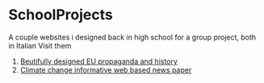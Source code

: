 # SchoolProjects
A couple websites i designed back in high school for a group project, both in Italian 
Visit them
1. [Beutifully designed EU propaganda and history](frephs.github.io/SchoolProjects/Europa/index.html)
2. [Climate change informative web based news paper](frephs.github.io/SchoolProjects/Cambiamentoclimatico/index.html)
